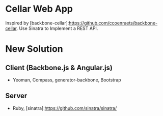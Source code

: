 Cellar Web App
=====

Inspired by [backbone-cellar]:https://github.com/ccoenraets/backbone-cellar.
Use Sinatra to Implement a REST API.

New Solution
=====

## Client (Backbone.js & Angular.js)
* Yeoman, Compass, generator-backbone, Bootstrap

## Server
* Ruby, [sinatra]:https://github.com/sinatra/sinatra/
